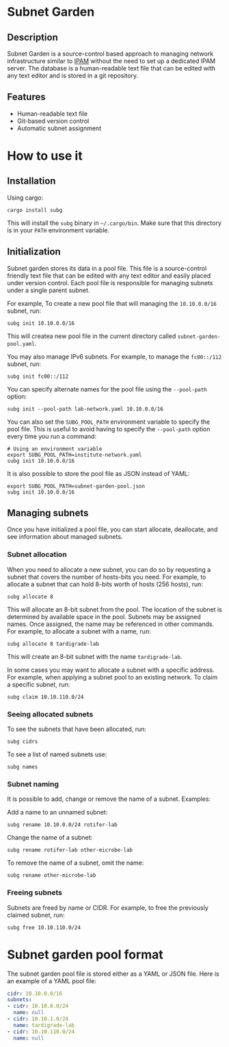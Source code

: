<!--
 Copyright 2024 The Milton Hirsch Institute, B.V.
 SPDX-License-Identifier: Apache-2.0
 -->

# Subnet Garden

## Description

Subnet Garden is a source-control based approach to managing network infrastructure
similar to [IPAM](https://en.wikipedia.org/wiki/IP_address_management) without the
need to set up a dedicated IPAM server. The database is a human-readable text file
that can be edited with any text editor and is stored in a git repository.

## Features

* Human-readable text file
* Git-based version control
* Automatic subnet assignment

# How to use it

## Installation

Using cargo:

```shell
cargo install subg
```

This will install the `subg` binary in `~/.cargo/bin`. Make sure that this directory
is in your `PATH` environment variable.

## Initialization

Subnet garden stores its data in a pool file. This file is a source-control friendly
text file that can be edited with any text editor and easily placed under version
control. Each pool file is responsible for managing subnets under a single parent
subnet.

For example, To create a new pool file that will managing the `10.10.0.0/16` subnet,
run:

```shell
subg init 10.10.0.0/16
```

This will createa new pool file in the current directory called `subnet-garden-pool.yaml`.

You may also manage IPv6 subnets. For example, to manage the `fc00::/112` subnet,
run:

```shell
subg init fc00::/112
```

You can specify alternate names for the pool file using the `--pool-path` option:

```shell
subg init --pool-path lab-network.yaml 10.10.0.0/16
```

You can also set the `SUBG_POOL_PATH` environment variable to specify the pool file.
This is useful to avoid having to specify the `--pool-path` option every time you
run a command:

```shell
# Using an environment variable
export SUBG_POOL_PATH=institute-network.yaml
subg init 10.10.0.0/16
```

It is also possible to store the pool file as JSON instead of YAML:

```shell
export SUBG_POOL_PATH=subnet-garden-pool.json
subg init 10.10.0.0/16
```

## Managing subnets

Once you have initialized a pool file, you can start allocate, deallocate, and
see information about managed subnets.

### Subnet allocation

When you need to allocate a new subnet, you can do so by requesting a subnet
that covers the number of hosts-bits you need. For example, to allocate a subnet
that can hold 8-bits worth of hosts (256 hosts), run:

```shell
subg allocate 8
```

This will allocate an 8-bit subnet from the pool. The location of the subnet
is determined by available space in the pool. Subnets may be assigned names.
Once assigned, the name may be referenced in other commands. For example, to
allocate a subnet with a name, run:

```shell
subg allocate 8 tardigrade-lab
```

This will create an 8-bit subnet with the name `tardigrade-lab`.

In some cases you may want to allocate a subnet with a specific address. For
example, when applying a subnet pool to an existing network. To claim
a specific subnet, run:

```shell
subg claim 10.10.110.0/24
```

### Seeing allocated subnets

To see the subnets that have been allocated, run:

```shell
subg cidrs
```

To see a list of named subnets use:

```shell
subg names
```

### Subnet naming

It is possible to add, change or remove the name of a subnet. Examples:

Add a name to an unnamed subnet:

```shell
subg rename 10.10.0.0/24 rotifer-lab
```

Change the name of a subnet:

```shell
subg rename rotifer-lab other-microbe-lab
```

To remove the name of a subnet, omit the name:

```shell
subg rename other-microbe-lab
```

### Freeing subnets

Subnets are freed by name or CIDR. For example, to free the previously
claimed subnet, run:

```shell
subg free 10.10.110.0/24
```

# Subnet garden pool format

The subnet garden pool file is stored either as a YAML or JSON file.
Here is an example of a YAML pool file:

```yaml
cidr: 10.10.0.0/16
subnets:
- cidr: 10.10.0.0/24
  name: null
- cidr: 10.10.1.0/24
  name: tardigrade-lab
- cidr: 10.10.110.0/24
  name: null
```
